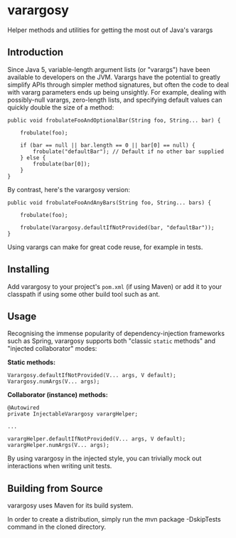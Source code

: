 varargosy
=========

Helper methods and utilities for getting the most out of Java's varargs

Introduction
------------
Since Java 5, variable-length argument lists (or "varargs") have been available to developers on the JVM.
Varargs have the potential to greatly simplify APIs through simpler method signatures, but often the code to deal
with vararg parameters ends up being unsightly. For example, dealing with possibly-null varargs, zero-length lists,
and specifying default values can quickly double the size of a method:

    public void frobulateFooAndOptionalBar(String foo, String... bar) {
    
        frobulate(foo);  
    
        if (bar == null || bar.length == 0 || bar[0] == null) {          
            frobulate("defaultBar"); // Default if no other bar supplied
        } else {
            frobulate(bar[0]);
        }
    }
    
By contrast, here's the varargosy version:

    public void frobulateFooAndAnyBars(String foo, String... bars) {
    
        frobulate(foo);  
    
        frobulate(Varargosy.defaultIfNotProvided(bar, "defaultBar"));
    }

Using varargs can make for great code reuse, for example in tests.

Installing
----------
Add varargosy to your project's `pom.xml` (if using Maven) or add it to your classpath if using some other build tool such as ant.

Usage
-----

Recognising the immense popularity of dependency-injection frameworks such as Spring, varargosy supports both
"classic `static` methods" and "injected collaborator" modes:

**Static methods:**

    Varargosy.defaultIfNotProvided(V... args, V default);
    Varargosy.numArgs(V... args);
    
**Collaborator (instance) methods:**
    
    @Autowired
    private InjectableVarargosy varargHelper;
    
    ...
     
    varargHelper.defaultIfNotProvided(V... args, V default);
    varargHelper.numArgs(V... args);
     
By using varargosy in the injected style, you can trivially mock out interactions when writing unit tests.    
    
    

Building from Source
--------------------

varargosy uses Maven for its build system.

In order to create a distribution, simply run the mvn package -DskipTests command in the cloned directory.